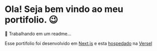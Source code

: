 # Ola! Seja bem vindo ao meu portifolio. 😉

🔧 Trabalhando em um readme... 

Esse portifolio foi desenvolvido em [Next.js](https://nextjs.org) e esta [hospedado](https://portifolio-pi-rose.vercel.app) na [Versel](https://vercel.com/)
